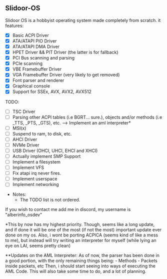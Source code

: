 Slidoor-OS
------------------------------------------------
Slidoor OS is a hobbyist operating system made completely from scratch.
it features:
- [x] Basic ACPI Driver
- [x] ATA/ATAPI PIO Driver
- [x] ATA/ATAPI DMA Driver
- [x] HPET Driver && PIT Driver (the latter is for fallback)
- [x] PCI Bus scanning and parsing
- [x] PCIe scanning
- [x] VBE Framebuffer Driver
- [x] VGA Framebuffer Driver (very likely to get removed)
- [x] Font parser and renderer
- [x] Graphical console
- [x] Support for SSEx, AVX, AVX2, AVX512

TODO:
- [ ] TSC Driver
- [ ] Parsing other ACPI tables (i.e BGRT... sure.), objects and/or methods (i.e _TTS, _PTS, _GTS), etc. --> Implement an aml interpreter*
- [ ] MSI(x)
- [ ] Suspend to ram, to disk, etc.
- [ ] AHCI Driver
- [ ] NVMe Driver
- [ ] USB Driver (OHCI, UHCI, EHCI and XHCI)
- [ ] Actually implement SMP Support
- [ ] Implement a filesystem
- [ ] Implement VFS
- [ ] Fix atapi irq never fires.
- [ ] Implement userspace
- [ ] Implement networking

- Notes:
	- The TODO list is not ordered.

If you wish to contact me add me in discord, my username is "alberinfo_osdev"

*This by now has my highest priority. Though, seems like a long update, and if done it will be one of the most (if not the most) important update ever done on my os. Also, i wont be porting ACPICA (seems kind of like a mess to me), but instead will try writing an interpreter for myself (while lying an eye on LAI, seems pretty clean)

**Updates on the AML Interpreter: As of now, the parser has been done in a good portion, with the only remaining things being:
	- Methods
	- Packets inside packets, etc
Then, i should start seeing into ways of executing the AML Code. This will also take some time to do, and a lot of planning.